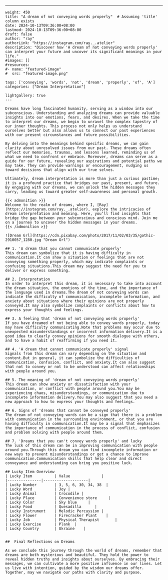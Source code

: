 ---
    weight: 450
    title: "A dream of not conveying words properly"  # Assuming 'title' column exists
    date: 2024-10-13T09:36:00+08:00
    lastmod: 2024-10-13T09:36:00+08:00
    draft: false
    author: "ray"
    authorLink: "https://instagram.com/ray._.atelier"
    description: "Discover how 'A dream of not conveying words properly' can interpret your future and uncover its significant meanings in your life."
    #images: []
    #resources:
    #- name: "featured-image"
    #  src: "featured-image.png"
    
    tags: ['conveying', 'words', 'not', 'dream', 'properly', 'of', 'A']
    categories: ["Dream Interpretation"]
    
    lightgallery: true
    ---
    
    Dreams have long fascinated humanity, serving as a window into our subconscious. Understanding and analyzing dreams can provide valuable insights into our emotions, fears, and desires. When we take the time to interpret our dreams, we begin to unravel the complex tapestry of our inner thoughts. This process not only helps us understand ourselves better but also allows us to connect our past experiences with our present circumstances and future possibilities.
    
    By delving into the meanings behind specific dreams, we can gain clarity about unresolved issues from our past. These dreams often reflect our memories, traumas, and lessons learned, reminding us of what we need to confront or embrace. Moreover, dreams can serve as a guide for our future, revealing our aspirations and potential paths we may take. They can provide warnings or encouragement, nudging us toward decisions that align with our true selves.
    
    Ultimately, dream interpretation is more than just a curious pastime; it is a profound practice that bridges our past, present, and future. By engaging with our dreams, we can unlock the hidden messages they carry, leading us toward greater self-awareness and personal growth.
    
    {{< admonition >}}
    Welcome to the realm of dreams, where I, [Ray](https://instagram.com/ray._.atelier), explore the intricacies of dream interpretation and meaning. Here, you’ll find insights that bridge the gap between your subconscious and conscious mind. Join me on a journey to uncover the hidden messages in your dreams.
    {{< /admonition >}}
    
    ![Dream Grl](https://cdn.pixabay.com/photo/2017/11/02/03/35/gothic-2910057_1280.jpg "Dream Grl")
    
    ## 1. 'A dream that you cannot communicate properly'
    This dream can symbolize that it is having difficulty in communication.It can show a situation or feelings that are not conveying something properly, which may indicate complaints or confusing situations.This dream may suggest the need for you to deliver or express something.
    
    ## 2. Interpretation
    In order to interpret this dream, it is necessary to take into account the dream situation, the emotions of the time, and the importance of the language used in dreams.The dream of not conveying words can indicate the difficulty of communication, incomplete information, and anxiety about situations where their opinions are not properly conveyed.It may also symbolize complaints or conflicts about how to express your thoughts and feelings.
    
    ## 3. A feeling that 'dream of not conveying words properly'
    If you have dreamed of not being able to convey words properly, today may have difficulty communicating.Note that problems may occur due to unexpected misunderstandings or incorrect information delivery.It is a good idea to clearly convey opinions for smooth dialogue with others, and to have a habit of reaffirming if you need it.
    
    ## 4. 'A dream that cannot communicate properly' signal
    Signals from this dream can vary depending on the situation and content.But in general, it can symbolize the difficulties of communication, confusion, conflict, and anxiety.It can also suggest that not to convey or not to be understood can affect relationships with people around you.
    
    ## 5. The meaning of 'dream of not conveying words properly'
    This dream can show anxiety or dissatisfaction with your communication, or conflict with people around you.You may be experiencing chaos, misunderstandings, or communication due to incomplete information delivery.You may also suggest that you need a new approach to how to express your thoughts and feelings.
    
    ## 6. Signs of 'dreams that cannot be conveyed properly'
    The dream of not conveying words can be a sign that there is a problem with communication in the surrounding environment, or that you are having difficulty in communication.It may be a signal that emphasizes the importance of communication in the process of conflict, confusion and problem solving with people around them.
    
    ## 7. 'Dreams that you can't convey words properly' and lucky
    The luck of this dream can be in improving communication with people around you.Through this dream you can find incomplete information or new ways to prevent misunderstandings or get a chance to improve communication.Communication skills that help clear and direct conveyance and understanding can bring you positive luck.
    
    ## Lucky Item Overview
    | Lucky Item          | Value              |
    |---------------|--------------------|
    | Lucky Number        | 3, 5, 6, 30, 34, 38  |
    | Lucky Word          | Joy |
    | Lucky Animal        | Crocodile |
    | Lucky Place         | Convenience store     |
    | Lucky Color         | Sky blue     |
    | Lucky Food          | Quesadilla      |
    | Lucky Instrument    | Melodic Percussion |
    | Lucky Flower        | Firecracker Plant    |
    | Lucky Job           | Physical Therapist       |
    | Lucky Exercise      | Plank  |
    | Lucky Country       | Ukraine    |
    
    
    ##  Final Reflections on Dreams
    
    As we conclude this journey through the world of dreams, remember that dreams are both mysterious and beautiful. They hold the power to reveal hidden truths and insights about ourselves. By embracing their messages, we can cultivate a more positive influence in our lives. Let us live with intention, guided by the wisdom our dreams offer. Together, may we navigate our paths with clarity and purpose.
    